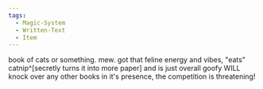 ```yaml
---
tags:
  - Magic-System
  - Written-Text
  - Item
---
```

book of cats or something.
	mew.
got that feline energy and vibes, "eats" catnip^[secretly turns it into more paper] and is just overall goofy
WILL knock over any other books in it's presence, the competition is threatening!

